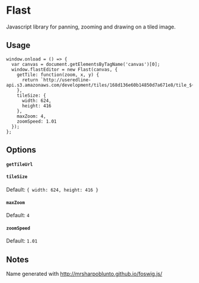 # Flast

Javascript library for panning, zooming and drawing on a tiled image.


## Usage

    window.onload = () => {
      var canvas = document.getElementsByTagName('canvas')[0];
      window.flastEditor = new Flast(canvas, {
        getTile: function(zoom, x, y) {
          return `http://useredline-api.s3.amazonaws.com/development/tiles/168d136e60b14850d7a671e8/tile_${zoom}_${x}x${y}.jpg`;
        },
        tileSize: {
          width: 624,
          height: 416
        },
        maxZoom: 4,
        zoomSpeed: 1.01
      });
    };

## Options

#### `getTileUrl`


#### `tileSize`

Default: `{ width: 624, height: 416 }`

#### `maxZoom`

Default: `4`

#### `zoomSpeed`

Default: `1.01`

## Notes

Name generated with http://mrsharpoblunto.github.io/foswig.js/
